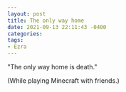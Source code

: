 ```yaml
---
layout: post
title: The only way home
date: 2021-09-13 22:11:43 -0400
categories:
tags:
- Ezra
---
```


"The only way home is death."

(While playing Minecraft with friends.)

